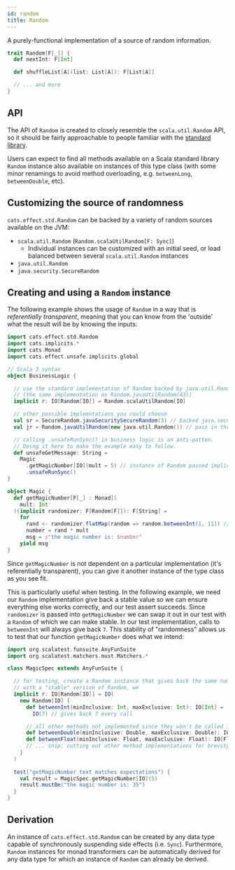 ```yaml
---
id: random
title: Random
---
```


A purely-functional implementation of a source of random information.

```scala
trait Random[F[_]] {
  def nextInt: F[Int]

  def shuffleList[A](list: List[A]): F[List[A]]

  // ... and more
}
```

## API

The API of `Random` is created to closely resemble the `scala.util.Random` API,
so it should be fairly approachable to people familiar with the
[standard library](https://www.scala-lang.org/api/2.13.6/scala/util/Random.html).

Users can expect to find all methods available on a Scala standard library
`Random` instance also available on instances of this type class (with some
minor renamings to avoid method overloading, e.g. `betweenLong`,
`betweenDouble`, etc).

## Customizing the source of randomness

`cats.effect.std.Random` can be backed by a variety of random sources available
on the JVM:
  - `scala.util.Random` (`Random.scalaUtilRandom[F: Sync]`)
    - Individual instances can be customized with an initial seed, or load
      balanced between several `scala.util.Random` instances
  - `java.util.Random`
  - `java.security.SecureRandom`

## Creating and using a `Random` instance

The following example shows the usage of `Random` in a way that is *referentially transparent*, meaning that you can know from the 'outside' what the result will be by knowing the inputs:
```scala mdoc:silent
import cats.effect.std.Random
import cats.implicits.*
import cats.Monad
import cats.effect.unsafe.implicits.global

// Scala 3 syntax
object BusinessLogic {

  // use the standard implementation of Random backed by java.util.Random()
  // (the same implementation as Random.javaUtilRandom(43))
  implicit r: IO[Random[IO]] = Random.scalaUtilRandom[IO]

  // other possible implemntations you could choose
  val sr = SecureRandom.javaSecuritySecureRandom(3) // backed java.security.SecureRandom()
  val jr = Random.javaUtilRandom(new java.util.Random()) // pass in the backing randomizer

  // calling .unsafeRunSync() in business logic is an anti-patten. 
  // Doing it here to make the example easy to follow.
  def unsafeGetMessage: String =
    Magic
      .getMagicNumber[IO](mult = 5) // instance of Random passed implicitly
      .unsafeRunSync()
}

object Magic {
  def getMagicNumber[F[_] : Monad](
    mult: Int
  )(implicit randomizer: F[Random[F]]): F[String] =
    for
      rand <- randomizer.flatMap(random => random.betweenInt(1, 11)) // 11 is excluded
      number = rand * mult
      msg = s"the magic number is: $number"
    yield msg
}
```

Since `getMagicNumber` is not dependent on a particular implementation (it's referentially transparent), you can give it another instance of the type class as you see fit.

This is particularly useful when testing. In the following example, we need our `Random` implementation give back a stable value so we can ensure everything else works correctly, and our test assert succeeds. Since `randomizer` is passed into `getMagicNumber` we can swap it out in our test with a `Random` of which we can make stable. In our test implementation, calls to `betweenInt` will always give back `7`. This stability of "randomness" allows us to test that our function `getMagicNumber` does what we intend:



```scala mdoc
import org.scalatest.funsuite.AnyFunSuite
import org.scalatest.matchers.must.Matchers.*

class MagicSpec extends AnyFunSuite {

  // for testing, create a Random instance that gives back the same number ever time.
  // with a "stable" version of Random, we 
  implicit r: IO[Random[IO]] = IO(
    new Random[IO] {
      def betweenInt(minInclusive: Int, maxExclusive: Int): IO[Int] =
        IO(7) // gives back 7 every call

      // all other methods not implemented since they won't be called in our test
      def betweenDouble(minInclusive: Double, maxExclusive: Double): IO[Double] = ???
      def betweenFloat(minInclusive: Float, maxExclusive: Float): IO[Float] = ???
      // ... snip: cutting out other method implementations for brevity
    }
  )
    
  test("getMagicNumber text matches expectations") {
    val result = MagicSpec.getMagicNumber[IO](5)
    result.mustBe("the magic number is: 35")
  }
}
```

## Derivation

An instance of `cats.effect.std.Random` can be created by any data type
capable of synchronously suspending side effects (i.e. `Sync`). Furthermore,
`Random` instances for monad transformers can be automatically derived for any
data type for which an instance of `Random` can already be derived.
